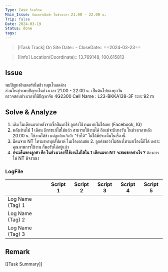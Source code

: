 ```yaml
---
Type: Case ร้องเรียน
Main_Issue: อินเตอร์เน็ตช้า ในช่วงเวลา 21.00 - 22.00 น.
Trip: false
Date: 2024-03-19
Status: done
tags:
---
```


>[!Task Track]
>On Site Date::  -
>CloseDate::   ==2024-03-23==

>[!info]
>Location(Coordinate)::  13.769148, 100.615813


## Issue
พบปัญหาอินเตอร์เน็ตช้า หมุนโหลดค้าง  
ส่วนใหญ่จะพบปัญหาในช่วงเวลา 21.00 - 22.00 น. เป็นต้นไปของทุกวัน  
ตรวจสอบช่วงเวลาที่มีปัญหาจับ 4G2300 Cell Name : L23-BKKA138-3F ระยะ 92 m

## Solve & Analyze
1. เดิม ในเดือนแรกหลังจากซื้อซิมมาใช้ ลูกค้าใช้งานแทบไม่ได้เลย (Facebook, IG)  
2. หลังผ่านไป 1 เดือน มีการแก้ไขให้แล้ว สามารถใช้งานได้ ถึงแม้จะมีบางวัน ในช่วงเวลาหลัง 20.00 น. ใช้งานได้ช้า แต่ลูกค้าแจ้งว้่า "รับได้" ไม่ได้มีประเด็นในเรื่องนี้  
3. มีคนจาก NT โทรมาหาทุกสัปดาห์ ในเรื่องตามข้อ 2. ลูกค้าขอว่าไม่ต้องโทรมาเรื่องนี้ก็ได้ เพราะคุณภาพการใช้งาน ก็พอรับได้อยู่แล้ว  
4. **ประเด็นของลูกค้า คือ ในช่วงเวลาที่ใช้งานไม่ได้ใน 1 เดือนแรก NT จะชดเชยอย่างไร ?** ต้องการให้ NT พิจารณา

### LogFile

|                  | Script 1 | Script 2 | Script 3 | Script 4 | Script 5 |
| ---------------- | -------- | -------- | -------- | -------- | -------- |
| Log Name (Tag) 1 |          |          |          |          |          |
| Log Name (Tag) 2 |          |          |          |          |          |
| Log Name (Tag) 3 |          |          |          |          |          |


## Remark





[[Task Summary]]




